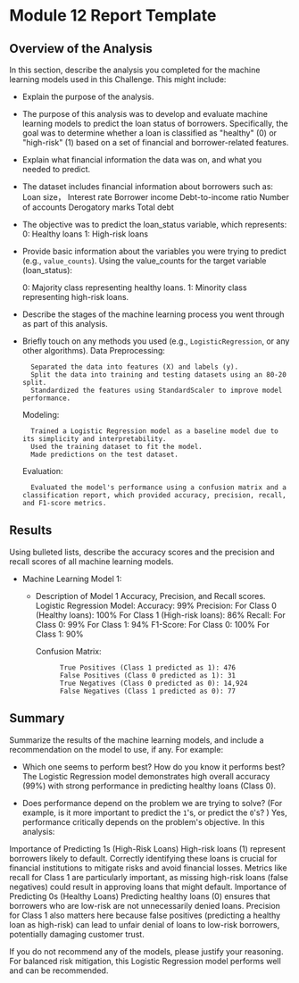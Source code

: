 # Module 12 Report Template

## Overview of the Analysis

In this section, describe the analysis you completed for the machine learning models used in this Challenge. This might include:

* Explain the purpose of the analysis.
 * The purpose of this analysis was to develop and evaluate machine learning models to predict the loan status of borrowers. Specifically, the goal was to determine whether a loan is classified as "healthy" (0) or "high-risk" (1) based on a set of financial and borrower-related features.

* Explain what financial information the data was on, and what you needed to predict.
 * The dataset includes financial information about borrowers such as: 
    Loan size，
    Interest rate
    Borrower income
    Debt-to-income ratio
    Number of accounts
    Derogatory marks
    Total debt
* The objective was to predict the loan_status variable, which represents:
    0: Healthy loans
    1: High-risk loans

* Provide basic information about the variables you were trying to predict (e.g., `value_counts`).
    Using the value_counts for the target variable (loan_status):

    0: Majority class representing healthy loans.
    1: Minority class representing high-risk loans.

* Describe the stages of the machine learning process you went through as part of this analysis.
* Briefly touch on any methods you used (e.g., `LogisticRegression`, or any other algorithms).
    Data Preprocessing:

        Separated the data into features (X) and labels (y).
        Split the data into training and testing datasets using an 80-20 split.
        Standardized the features using StandardScaler to improve model performance.

    Modeling:

        Trained a Logistic Regression model as a baseline model due to its simplicity and interpretability.
        Used the training dataset to fit the model.
        Made predictions on the test dataset.

    Evaluation:

        Evaluated the model's performance using a confusion matrix and a classification report, which provided accuracy, precision, recall, and F1-score metrics.

## Results

Using bulleted lists, describe the accuracy scores and the precision and recall scores of all machine learning models.

* Machine Learning Model 1:
    * Description of Model 1 Accuracy, Precision, and Recall scores.
        Logistic Regression Model:
                Accuracy: 99%
                Precision:
                For Class 0 (Healthy loans): 100%
                For Class 1 (High-risk loans): 86%
        Recall:
                For Class 0: 99%
                For Class 1: 94%
                F1-Score:
                For Class 0: 100%
                For Class 1: 90%
        
        Confusion Matrix:

                True Positives (Class 1 predicted as 1): 476
                False Positives (Class 0 predicted as 1): 31
                True Negatives (Class 0 predicted as 0): 14,924
                False Negatives (Class 1 predicted as 0): 77

## Summary

Summarize the results of the machine learning models, and include a recommendation on the model to use, if any. For example:

* Which one seems to perform best? How do you know it performs best?
    The Logistic Regression model demonstrates high overall accuracy (99%) with strong performance in predicting healthy loans (Class 0).

* Does performance depend on the problem we are trying to solve? (For example, is it more important to predict the `1`'s, or predict the `0`'s? )
Yes, performance critically depends on the problem's objective. In this analysis:

Importance of Predicting 1s (High-Risk Loans)
High-risk loans (1) represent borrowers likely to default.
Correctly identifying these loans is crucial for financial institutions to mitigate risks and avoid financial losses.
Metrics like recall for Class 1 are particularly important, as missing high-risk loans (false negatives) could result in approving loans that might default.
Importance of Predicting 0s (Healthy Loans)
Predicting healthy loans (0) ensures that borrowers who are low-risk are not unnecessarily denied loans.
Precision for Class 1 also matters here because false positives (predicting a healthy loan as high-risk) can lead to unfair denial of loans to low-risk borrowers, potentially damaging customer trust.

If you do not recommend any of the models, please justify your reasoning.
For balanced risk mitigation, this Logistic Regression model performs well and can be recommended.